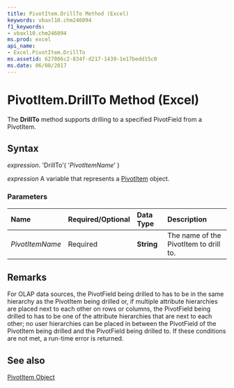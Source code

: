 ```yaml
---
title: PivotItem.DrillTo Method (Excel)
keywords: vbaxl10.chm246094
f1_keywords:
- vbaxl10.chm246094
ms.prod: excel
api_name:
- Excel.PivotItem.DrillTo
ms.assetid: 627806c2-834f-d217-1439-1e17bedd15c0
ms.date: 06/08/2017
---
```



# PivotItem.DrillTo Method (Excel)

The  **DrillTo** method supports drilling to a specified PivotField from a PivotItem.


## Syntax

 _expression_. 'DrillTo'( '_PivotItemName_' )

 _expression_ A variable that represents a [PivotItem](./Excel.PivotItem.md) object.


### Parameters



|**Name**|**Required/Optional**|**Data Type**|**Description**|
|:-----|:-----|:-----|:-----|
| _PivotItemName_|Required| **String**|The name of the PivotItem to drill to.|

## Remarks

For OLAP data sources, the PivotField being drilled to has to be in the same hierarchy as the PivotItem being drilled or, if multiple attribute hierarchies are placed next to each other on rows or columns, the PivotField being drilled to has to be one of the attribute hierarchies that are next to each other; no user hierarchies can be placed in between the PivotField of the PivotItem being drilled and the PivotField being drilled to. If these conditions are not met, a run-time error is returned.


## See also


[PivotItem Object](Excel.PivotItem.md)

